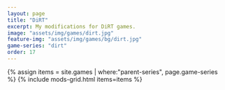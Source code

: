 ```yaml
---
layout: page
title: "DiRT"
excerpt: My modifications for DiRT games.
image: "assets/img/games/dirt.jpg"
feature-img: "assets/img/games/bg/dirt.jpg"
game-series: "dirt"
order: 17
---
```


{% assign items = site.games | where:"parent-series", page.game-series %}
{% include mods-grid.html items=items %}